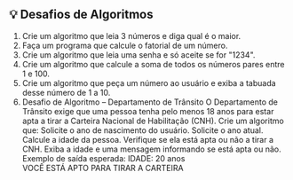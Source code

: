 ## 💡 Desafios de Algoritmos

1. Crie um algoritmo que leia 3 números e diga qual é o maior.
2. Faça um programa que calcule o fatorial de um número.
3. Crie um algoritmo que leia uma senha e só aceite se for "1234".
4. Crie um algoritmo que calcule a soma de todos os números pares entre 1 e 100.
5. Crie um algoritmo que peça um número ao usuário e exiba a tabuada desse número de 1 a 10.
6. Desafio de Algoritmo – Departamento de Trânsito
O Departamento de Trânsito exige que uma pessoa tenha pelo menos 18 anos para estar apta a tirar a Carteira Nacional de Habilitação (CNH).
  Crie um algoritmo que:
  Solicite o ano de nascimento do usuário.
  Solicite o ano atual.
  Calcule a idade da pessoa.
  Verifique se ela está apta ou não a tirar a CNH.
  Exiba a idade e uma mensagem informando se está apta ou não.
       Exemplo de saída esperada:
         IDADE: 20 anos  
         VOCÊ ESTÁ APTO PARA TIRAR A CARTEIRA
